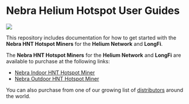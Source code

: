 # Nebra Helium Hotspot User Guides

<img src='https://jenkins.ryanteck.uk/buildStatus/icon?job=Helium-Guides+Download'>

This repository includes documentation for how to get started with the **Nebra HNT Hotspot Miners** for the **Helium Network** and **LongFi**.

The **Nebra HNT Hotspot Miners** for the **Helium Network** and **LongFi** are available to purchase at the following links:

* [Nebra Indoor HNT Hotspot Miner](https://nebra.io/hntin)
* [Nebra Outdoor HNT Hotspot Miner](https://nebra.io/hntout)

You can also purchase from one of our growing list of [distributors](https://helium.nebra.com/distributors) around the world.

